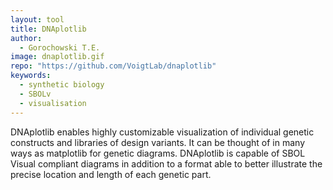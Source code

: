 ```yaml
---
layout: tool
title: DNAplotlib
author:
  - Gorochowski T.E.
image: dnaplotlib.gif
repo: "https://github.com/VoigtLab/dnaplotlib"
keywords:
  - synthetic biology
  - SBOLv
  - visualisation
---
```

DNAplotlib enables highly customizable visualization of individual genetic constructs and libraries of design variants. It can be thought of in many ways as matplotlib for genetic diagrams. DNAplotlib is capable of SBOL Visual compliant diagrams in addition to a format able to better illustrate the precise location and length of each genetic part.